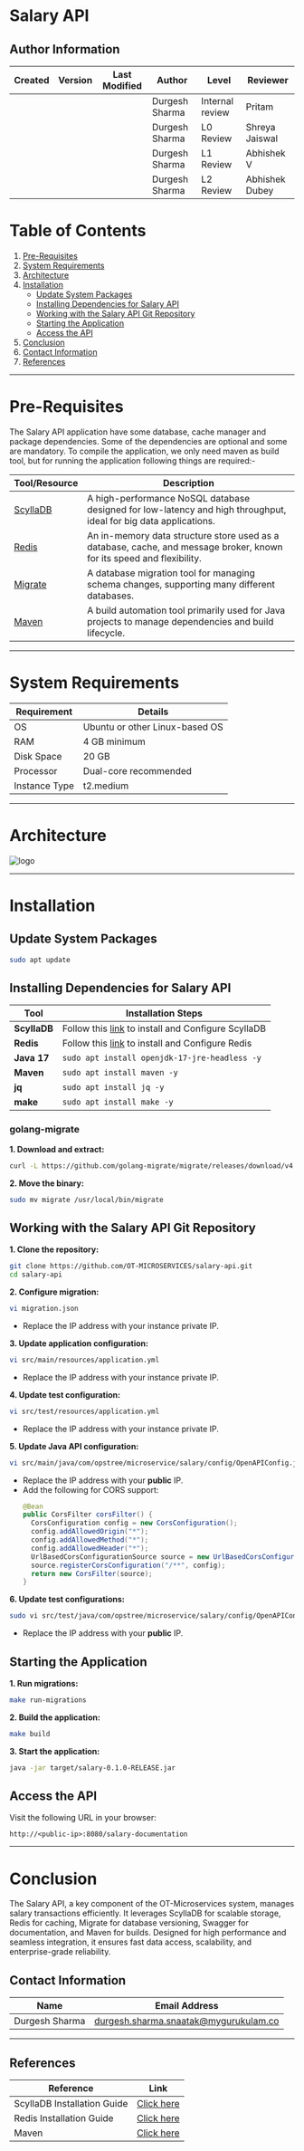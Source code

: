 
# Salary API

## Author Information

| **Created**       | **Version** | **Last Modified** | **Author**        | **Level**            | **Reviewer**  |
|--------------------|-------------|-------------------|-------------------|----------------------|---------------|
|          |           |         |  Durgesh Sharma   | Internal review      | Pritam        |
|          |           |         |   Durgesh Sharma  | L0 Review            | Shreya Jaiswal|
|          |             |                   | Durgesh Sharma   | L1 Review            | Abhishek V    |
|          |             |                   |  Durgesh Sharma  | L2 Review            | Abhishek Dubey    |

# Table of Contents

1. [Pre-Requisites](#pre-requisites)
2. [System Requirements](#system-requirements)
3. [Architecture](#architecture)
4. [Installation](#installation)
   - [Update System Packages](#update-system-packages)
   - [Installing Dependencies for Salary API](#installing-dependencies-for-salary-api)
   - [Working with the Salary API Git Repository](#working-with-the-salary-api-git-repository)
   - [Starting the Application](#starting-the-application)
   - [Access the API](#access-the-api)
5. [Conclusion](#conclusion)
6. [Contact Information](#contact-information)
7. [References](#references)


---

# Pre-Requisites
The Salary API application have some database, cache manager and package dependencies. Some of the dependencies are optional and some are mandatory. To compile the application, we only need maven as build tool, but for running the application following things are required:-



| Tool/Resource                          | Description                                                                                              |
|----------------------------------------|----------------------------------------------------------------------------------------------------------|
| [ScyllaDB](https://www.scylladb.com/)  | A high-performance NoSQL database designed for low-latency and high throughput, ideal for big data applications. |
| [Redis](https://redis.io/)             | An in-memory data structure store used as a database, cache, and message broker, known for its speed and flexibility. |
| [Migrate](https://github.com/golang-migrate/migrate) | A database migration tool for managing schema changes, supporting many different databases.            |
| [Maven](https://maven.apache.org/)     | A build automation tool primarily used for Java projects to manage dependencies and build lifecycle.     |

---

# System Requirements

| Requirement   | Details                      |
|---------------|------------------------------|
| OS            | Ubuntu or other Linux-based OS |
| RAM           | 4 GB minimum                |
| Disk Space    | 20 GB                       |
| Processor     | Dual-core recommended       |
| Instance Type | t2.medium                   |

---

# Architecture

![logo](https://blogger.googleusercontent.com/img/b/R29vZ2xl/AVvXsEiuRhRs1-8S8j6QR7e6XYG2y-4hVo8bOz656bCQ1_pTv6R9ty6W6XC5r0oQ_C-58hFb__dtbHCpgP9VVhlgXtA2MUbAhdlQVtEiX-rG00TZKmEE-VXnA0069mT-LKO0z1FPkhmz4xICp0LnHNu-k2eRjxXyDLf9rRtB4kljiUWPC09WSd2xpyrybH8EEaU/s16000/archi.png)

---

# Installation

## Update System Packages
```bash
sudo apt update
```
## Installing Dependencies for Salary API
| **Tool**      | **Installation Steps**                                                                                 |
|-----------|---------------------------------------------------------------------------------------------------|
| **ScyllaDB**  | Follow this [link]() to install and Configure ScyllaDB                                                          |
| **Redis**      | Follow this [link]() to install and Configure Redis                                                             |
| **Java 17**   | `sudo apt install openjdk-17-jre-headless -y`                                                     |
| **Maven**     | `sudo apt install maven -y`                                                                       |
| **jq**        | `sudo apt install jq -y`                                                                          |
| **make**      | `sudo apt install make -y`                                                                        |

### golang-migrate
**1. Download and extract:**
   ```bash
   curl -L https://github.com/golang-migrate/migrate/releases/download/v4.15.2/migrate.linux-amd64.tar.gz | tar xvz
   ```

**2. Move the binary:**
   ```bash
   sudo mv migrate /usr/local/bin/migrate
   ```

## Working with the Salary API Git Repository
**1. Clone the repository:**
   ```bash
   git clone https://github.com/OT-MICROSERVICES/salary-api.git
   cd salary-api
   ```

**2. Configure migration:**
   ```bash
   vi migration.json
   ```
   - Replace the IP address with your instance  private IP.

**3. Update application configuration:**
   ```bash
   vi src/main/resources/application.yml
   ```
   - Replace the IP address with your instance private IP.

**4. Update test configuration:**
   ```bash
   vi src/test/resources/application.yml
   ```
   - Replace the IP address with your instance private IP.

**5. Update Java API configuration:**
   ```bash
   vi src/main/java/com/opstree/microservice/salary/config/OpenAPIConfig.java
   ```
   - Replace the IP address with your **public** IP.
   - Add the following for CORS support:
     ```java
     @Bean
     public CorsFilter corsFilter() {
       CorsConfiguration config = new CorsConfiguration();
       config.addAllowedOrigin("*");
       config.addAllowedMethod("*");
       config.addAllowedHeader("*");
       UrlBasedCorsConfigurationSource source = new UrlBasedCorsConfigurationSource();
       source.registerCorsConfiguration("/**", config);
       return new CorsFilter(source);
     }
     ```

**6. Update test configurations:**
   ```bash
   sudo vi src/test/java/com/opstree/microservice/salary/config/OpenAPIConfigTests.java
   ```
   - Replace the IP address with your **public** IP.

## Starting the Application

**1. Run migrations:**
   ```bash
   make run-migrations
   ```

**2. Build the application:**
   ```bash
   make build
   ```

**3. Start the application:**
   ```bash
   java -jar target/salary-0.1.0-RELEASE.jar
   ```

## Access the API
Visit the following URL in your browser:
```
http://<public-ip>:8080/salary-documentation
```

---

# Conclusion
The Salary API, a key component of the OT-Microservices system, manages salary transactions efficiently. It leverages ScyllaDB for scalable storage, Redis for caching, Migrate for database versioning, Swagger for documentation, and Maven for builds. Designed for high performance and seamless integration, it ensures fast data access, scalability, and enterprise-grade reliability.


## Contact Information
| **Name**           | **Email Address**                                 |
|----------------|-----------------------------------------------|
| Durgesh Sharma | durgesh.sharma.snaatak@mygurukulam.co         |


---

## References
| Reference               | Link                                                                           |
|-------------------------|--------------------------------------------------------------------------------|
| ScyllaDB Installation Guide   | [Click here](https://docs.github.com)                             |
| Redis Installation Guide              | [Click here](https://hub.docker.com)                               |
| Maven                   | [Click here](https://maven.apache.org/what-is-maven.html)                                           |



